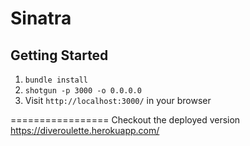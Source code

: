 Sinatra
=============
## Getting Started

1. `bundle install`
2. `shotgun -p 3000 -o 0.0.0.0`
3. Visit `http://localhost:3000/` in your browser


=================
Checkout the deployed version
https://diveroulette.herokuapp.com/

